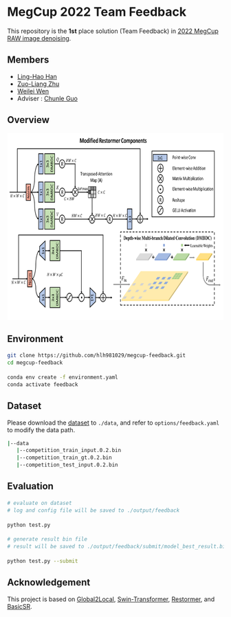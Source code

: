 # MegCup 2022 Team Feedback

This repository is the **1st** place solution (Team Feedback) in [2022 MegCup RAW image denoising](https://studio.brainpp.com/competition/5?tab=rank).

## Members 
- [Ling-Hao Han](https://github.com/hlh981029)
- [Zuo-Liang Zhu](https://github.com/NK-CS-ZZL)
- [Weilei Wen](https://github.com/wwlCape)
-  Adviser : [Chunle Guo](https://mmcheng.net/clguo/)

## Overview

<div align="center">
    <img src="figs/components.png" width="782" height="435">
</div>

## Environment

```bash
git clone https://github.com/hlh981029/megcup-feedback.git
cd megcup-feedback

conda env create -f environment.yaml
conda activate feedback
```

## Dataset

Please download the [dataset](https://studio.brainpp.com/competition/5?tab=questions) to `./data`,
and refer to `options/feedback.yaml` to modify the data path.

```bash
|--data
   |--competition_train_input.0.2.bin
   |--competition_train_gt.0.2.bin
   |--competition_test_input.0.2.bin
```

## Evaluation

```bash
# evaluate on dataset
# log and config file will be saved to ./output/feedback

python test.py

# generate result bin file
# result will be saved to ./output/feedback/submit/model_best_result.bin

python test.py --submit
```



## Acknowledgement

This project is based on [Global2Local](https://github.com/ShangHua-Gao/G2L-search), [Swin-Transformer](https://github.com/microsoft/Swin-Transformer), [Restormer](https://github.com/swz30/Restormer), and [BasicSR](https://github.com/xinntao/BasicSR).


